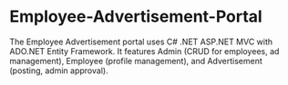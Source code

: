 # Employee-Advertisement-Portal
The Employee Advertisement portal uses C# .NET ASP.NET MVC with ADO.NET Entity Framework. It features Admin (CRUD for employees, ad management), Employee (profile management), and Advertisement (posting, admin approval).
